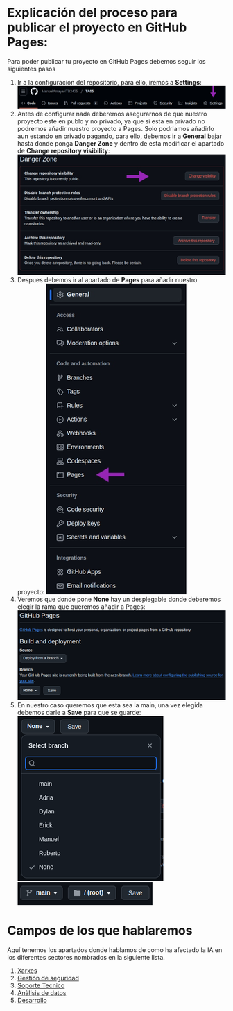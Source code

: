 # Explicación del proceso para publicar el proyecto en GitHub Pages:
Para poder publicar tu proyecto en GitHub Pages debemos seguir los siguientes pasos 
1. Ir a la configuración del repositorio, para ello, iremos a **Settings**:
![ImagenPages1](./Imagenes/pages1.jpg)
2. Antes de configurar nada deberemos asegurarnos de que nuestro proyecto este en publo y no privado, ya que si esta en privado no podremos añadir nuestro proyecto a Pages. Solo podriamos añadirlo aun estando en privado pagando, para ello, debemos ir a **General** bajar hasta donde ponga **Danger Zone** y dentro de esta modificar el apartado de **Change repository visibility**:
![ImagenPages2](./Imagenes/pages2.jpg)
3. Despues debemos ir al apartado de **Pages** para añadir nuestro proyecto:
![ImagenPages3](./Imagenes/pages3.jpg)
4. Veremos que donde pone **None** hay un desplegable donde deberemos elegir la rama que queremos añadir a Pages:
![ImagenPages4](./Imagenes/pages4.png)
5. En nuestro caso queremos que esta sea la main, una vez elegida debemos darle a **Save** para que se guarde:
![ImagenPages5](./Imagenes/pages5.png)
![ImagenPages6](./Imagenes/pages6.png)
# Campos de los que hablaremos
Aquí tenemos los apartados donde hablamos de como ha afectado la IA en los diferentes sectores nombrados en la siguiente lista.
1. [Xarxes](./Enlaces/3/XARXES.md)
2. [Gestión de seguridad](./Enlaces/2/2.md)
3. [Soporte Tecnico](./Enlaces/1/1.md)
4. [Anàlisis de datos](./Enlaces/4/Anàlisis_de_dades4.md)
5. [Desarrollo](./Enlaces/5/5.md)
